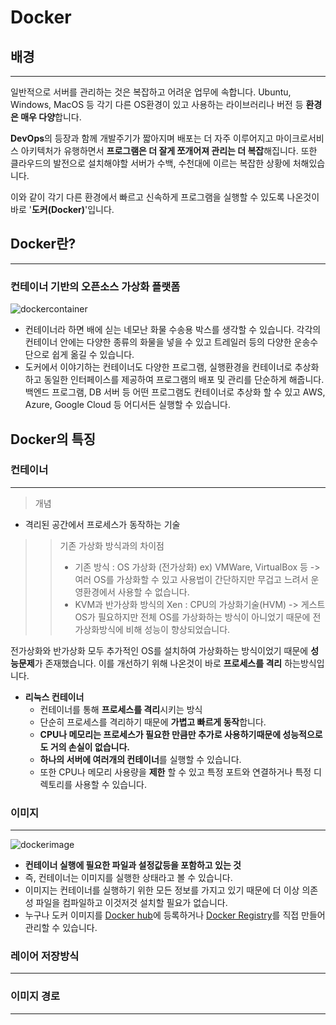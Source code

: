 # Docker

## 배경
---
일반적으로 서버를 관리하는 것은 복잡하고 어려운 업무에 속합니다. Ubuntu, Windows, MacOS 등 각기 다른 OS환경이 있고 사용하는 라이브러리나 버전 등 **환경은 매우 다양**합니다.

**DevOps**의 등장과 함께 개발주기가 짧아지며 배포는 더 자주 이루어지고 마이크로서비스 아키텍처가 유행하면서 **프로그램은 더 잘게 쪼개어져 관리는 더 복잡**해집니다. 또한 클라우드의 발전으로 설치해야할 서버가 수백, 수천대에 이르는 복잡한 상황에 처해있습니다.

이와 같이 각기 다른 환경에서 빠르고 신속하게 프로그램을 실행할 수 있도록 나온것이 바로 '**도커(Docker)**'입니다.

## Docker란?
---
### **컨테이너 기반의 오픈소스 가상화 플랫폼**

![dockercontainer](https://subicura.com/assets/article_images/2017-01-19-docker-guide-for-beginners-1/docker-container.png)

- 컨테이너라 하면 배에 싣는 네모난 화물 수송용 박스를 생각할 수 있습니다. 각각의 컨테이너 안에는 다양한 종류의 화물을 넣을 수 있고 트레일러 등의 다양한 운송수단으로 쉽게 옮길 수 있습니다.
- 도커에서 이야기하는 컨테이너도 다양한 프로그램, 실행환경을 컨테이너로 추상화하고 동일한 인터페이스를 제공하여 프로그램의 배포 및 관리를 단순하게 해줍니다. 백엔드 프로그램, DB 서버 등 어떤 프로그램도 컨테이너로 추상화 할 수 있고 AWS, Azure, Google Cloud 등 어디서든 실행할 수 있습니다.

## Docker의 특징

### 컨테이너
---
> 개념
- 격리된 공간에서 프로세스가 동작하는 기술
>> 기존 가상화 방식과의 차이점
>> - 기존 방식 : OS 가상화 (전가상화) ex) VMWare, VirtualBox 등
        -> 여러 OS를 가상화할 수 있고 사용법이 간단하지만 무겁고 느려서 운영환경에서 사용할 수 없습니다.
>> - KVM과 반가상화 방식의 Xen : CPU의 가상화기술(HVM) 
        -> 게스트 OS가 필요하지만 전체 OS를 가상화하는 방식이 아니었기 때문에 전가상화방식에 비해 성능이 향상되었습니다.



전가상화와 반가상화 모두 추가적인 OS를 설치하여 가상화하는 방식이었기 때문에 **성능문제**가 존재했습니다. 이를 개선하기 위해 나온것이 바로 **프로세스를 격리** 하는방식입니다.

- **리눅스 컨테이너**
  - 컨테이너를 통해 **프로세스를 격리**시키는 방식
  - 단순히 프로세스를 격리하기 때문에 **가볍고 빠르게 동작**합니다.
  - **CPU나 메모리는 프로세스가 필요한 만큼만 추가로 사용하기때문에 성능적으로도 거의 손실이 없습니다.**
  - **하나의 서버에 여러개의 컨테이너**를 실행할 수 있습니다.
  - 또한 CPU나 메모리 사용량을 **제한** 할 수 있고 특정 포트와 연결하거나 특정 디렉토리를 사용할 수 있습니다.


### 이미지
---
![dockerimage](https://subicura.com/assets/article_images/2017-01-19-docker-guide-for-beginners-1/docker-image.png)

-  **컨테이너 실행에 필요한 파일과 설정값등을 포함하고 있는 것**
- 즉, 컨테이너는 이미지를 실행한 상태라고 볼 수 있습니다.
- 이미지는 컨테이너를 실행하기 위한 모든 정보를 가지고 있기 때문에 더 이상 의존성 파일을 컴파일하고 이것저것 설치할 필요가 없습니다.
- 누구나 도커 이미지를 [Docker hub](https://hub.docker.com/)에 등록하거나 [Docker Registry](https://docs.docker.com/registry/)를 직접 만들어 관리할 수 있습니다.


### 레이어 저장방식
---

### 이미지 경로
---